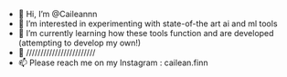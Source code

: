 - 👋 Hi, I’m @Caileannn
- 👀 I’m interested in experimenting with state-of-the art ai and ml tools
- 🌱 I’m currently learning how these tools function and are developed (attempting to develop my own!)
- 💞️ ////////////////////////
- 📫 Please reach me on my Instagram : cailean.finn

<!---
Caileannn/Caileannn is a ✨ special ✨ repository because its `README.md` (this file) appears on your GitHub profile.
You can click the Preview link to take a look at your changes.
--->
